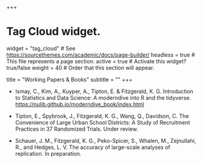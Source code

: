 +++
# Tag Cloud widget.
widget = "tag_cloud"  # See https://sourcethemes.com/academic/docs/page-builder/
headless = true  # This file represents a page section.
active = true # Activate this widget? true/false
weight = 40  # Order that this section will appear.

title = "Working Papers & Books"
subtitle = ""
+++

- Ismay, C., Kim, A., Kuyper, A., Tipton, E. & Fitzgerald, K. G.
Introduction to Statistics and Data Science: A moderndive into R and the tidyverse. https://nulib.github.io/moderndive_book/index.html

- Tipton, E., Spybrook, J., Fitzgerald, K. G., Wang, Q., Davidson, C. The Convenience of Large Urban School Districts: A Study of Recruitment Practices in 37 Randomized Trials. Under review.

- Schauer, J. M., Fitzgerald, K. G., Peko-Spicer, S., Whalen, M., Zejnullahi, R., and Hedges, L. V. The accuracy of large-scale analyses of replication. In preparation.
